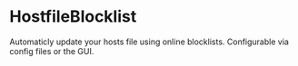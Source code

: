 HostfileBlocklist
=================

Automaticly update your hosts file using online blocklists. Configurable via config files or the GUI.
